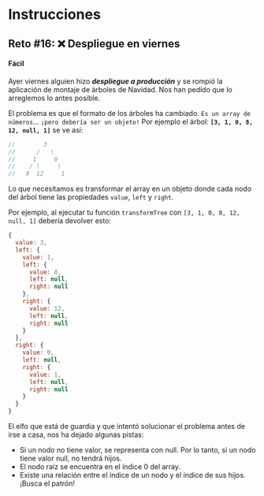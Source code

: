 # **Instrucciones**

## **Reto #16: ❌ Despliegue en viernes**
#### **Fácil**

Ayer viernes alguien hizo ***despliegue a producción*** y se rompió la aplicación de montaje de árboles de Navidad. Nos han pedido que lo arreglemos lo antes posible.

El problema es que el formato de los árboles ha cambiado. `Es un array de números`… `¡pero debería ser un objeto!` Por ejemplo el árbol: **`[3, 1, 0, 8, 12, null, 1]`** se ve así:

```js
//        3
//      /   \
//     1     0
//    / \     \
//   8  12     1
```

Lo que necesitamos es transformar el array en un objeto donde cada nodo del árbol tiene las propiedades `value`, `left` y `right`.

Por ejemplo, al ejecutar tu función `transformTree` con `[3, 1, 0, 8, 12, null, 1]` debería devolver esto:

```js
{
  value: 3,
  left: {
    value: 1,
    left: {
      value: 8,
      left: null,
      right: null
    },
    right: {
      value: 12,
      left: null,
      right: null
    }
  },
  right: {
    value: 0,
    left: null,
    right: {
      value: 1,
      left: null,
      right: null
    }
  }
}
```

El elfo que está de guardia y que intentó solucionar el problema antes de irse a casa, nos ha dejado algunas pistas:

- Si un nodo no tiene valor, se representa con null. Por lo tanto, si un nodo tiene valor null, no tendrá hijos.
- El nodo raíz se encuentra en el índice 0 del array.
- Existe una relación entre el índice de un nodo y el índice de sus hijos. ¡Busca el patrón!